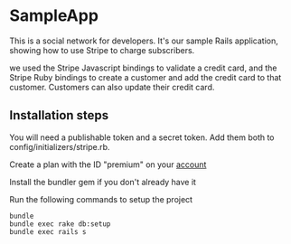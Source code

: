 # SampleApp

This is a social network for developers. It's our sample Rails
application, showing how to use Stripe to charge subscribers.

we used the Stripe Javascript bindings to validate a credit card, and
the Stripe Ruby bindings to create a customer and add the credit card to that
customer. Customers can also update their credit card.

## Installation steps

You will need a publishable token and a secret token. Add them both to
config/initializers/stripe.rb.

Create a plan with the ID "premium" on your
[account](https://manage.stripe.com/#test/plans)

Install the bundler gem if you don't already have it

Run the following commands to setup the project

    bundle
    bundle exec rake db:setup
    bundle exec rails s
